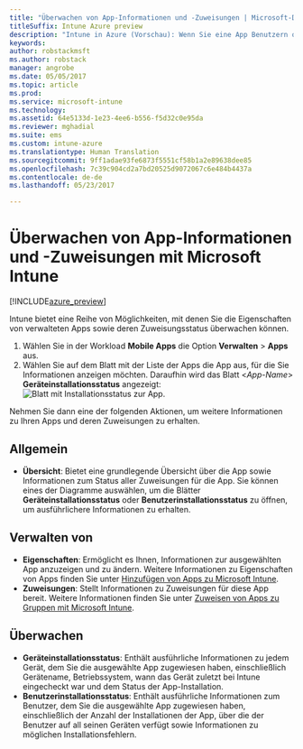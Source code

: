 ```yaml
---
title: "Überwachen von App-Informationen und -Zuweisungen | Microsoft-Dokumentation"
titleSuffix: Intune Azure preview
description: "Intune in Azure (Vorschau): Wenn Sie eine App Benutzern oder Geräten zugewiesen haben, können Sie mithilfe dieser Informationen ihren Status überwachen."
keywords: 
author: robstackmsft
ms.author: robstack
manager: angrobe
ms.date: 05/05/2017
ms.topic: article
ms.prod: 
ms.service: microsoft-intune
ms.technology: 
ms.assetid: 64e5133d-1e23-4ee6-b556-f5d32c0e95da
ms.reviewer: mghadial
ms.suite: ems
ms.custom: intune-azure
ms.translationtype: Human Translation
ms.sourcegitcommit: 9ff1adae93fe6873f5551cf58b1a2e89638dee85
ms.openlocfilehash: 7c39c904cd2a7bd20525d9072067c6e484b4437a
ms.contentlocale: de-de
ms.lasthandoff: 05/23/2017

---
```


# <a name="how-to-monitor-app-information-and-assignments-with-microsoft-intune"></a>Überwachen von App-Informationen und -Zuweisungen mit Microsoft Intune

[!INCLUDE[azure_preview](./includes/azure_preview.md)]

Intune bietet eine Reihe von Möglichkeiten, mit denen Sie die Eigenschaften von verwalteten Apps sowie deren Zuweisungsstatus überwachen können.

1. Wählen Sie in der Workload **Mobile Apps** die Option **Verwalten** > **Apps** aus.
2. Wählen Sie auf dem Blatt mit der Liste der Apps die App aus, für die Sie Informationen anzeigen möchten. Daraufhin wird das Blatt <*App-Name*> **Geräteinstallationsstatus** angezeigt: ![Blatt mit Installationsstatus zur App](./media/monitor-apps.png).

Nehmen Sie dann eine der folgenden Aktionen, um weitere Informationen zu Ihren Apps und deren Zuweisungen zu erhalten.

## <a name="general"></a>Allgemein

- **Übersicht**: Bietet eine grundlegende Übersicht über die App sowie Informationen zum Status aller Zuweisungen für die App. Sie können eines der Diagramme auswählen, um die Blätter **Geräteinstallationsstatus** oder **Benutzerinstallationsstatus** zu öffnen, um ausführlichere Informationen zu erhalten.

## <a name="manage"></a>Verwalten von

- **Eigenschaften**: Ermöglicht es Ihnen, Informationen zur ausgewählten App anzuzeigen und zu ändern. Weitere Informationen zu Eigenschaften von Apps finden Sie unter [Hinzufügen von Apps zu Microsoft Intune](apps-add.md).
- **Zuweisungen**: Stellt Informationen zu Zuweisungen für diese App bereit. Weitere Informationen finden Sie unter [Zuweisen von Apps zu Gruppen mit Microsoft Intune](apps-deploy.md).

## <a name="monitor"></a>Überwachen

- **Geräteinstallationsstatus**: Enthält ausführliche Informationen zu jedem Gerät, dem Sie die ausgewählte App zugewiesen haben, einschließlich Gerätename, Betriebssystem, wann das Gerät zuletzt bei Intune eingecheckt war und dem Status der App-Installation.
- **Benutzerinstallationsstatus**: Enthält ausführliche Informationen zum Benutzer, dem Sie die ausgewählte App zugewiesen haben, einschließlich der Anzahl der Installationen der App, über die der Benutzer auf all seinen Geräten verfügt sowie Informationen zu möglichen Installationsfehlern.
